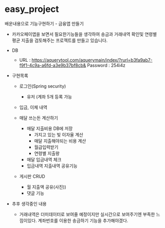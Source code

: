 # easy_project
배운내용으로 기능구현하기 - 금융앱 만들기

- 카카오페이앱을 보면서 필요한기능들을 생각하여
송금과 거래내역 확인및 연령별 평균 지출을 검토해주는 프로젝트를 만들고 있습니다.


- DB 
    - URL : https://aquerytool.com/aquerymain/index/?rurl=b3fa9ab7-f9f1-4c9a-a6fd-a3e9b37bf8cb&
      Password : 254i4z


- 구현목록
    - 로그인(Spring security) 
      - 유저 (계좌 5개 등록 가능
    - 입금, 이체 내역
    - 매달 쓰는돈 계산하기
        - 매달 지출비용 DB에 저장
            - 가지고 있는 빛 이자율 계산
            - 매달 지출해야되는 비용 계산
            - 월급입력받기
            - 연령별 지출왕
        - 매달 입금내역 체크
        - 입금내역 지출내역 공유기능
      
    - 게시판 CRUD
        - 월 지출액 공유(사진))
        - 댓글 기능
    
    
    
- 추후 생각중인 내용
    - 거래내역은 더미데이터로 보여줄 예정이지만 실시간으로 보여주기엔 부족한 느낌이있다. 계좌번호를 이용한 송금하기 기능을 추가해야겠다.

